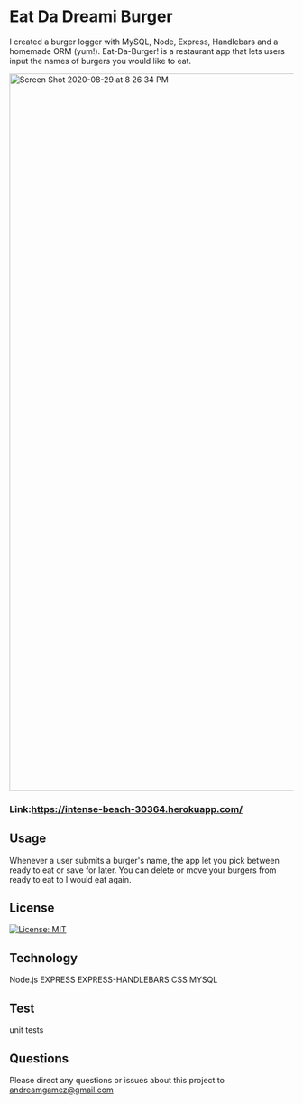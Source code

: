# Eat Da Dreami Burger

I created a burger logger with MySQL, Node, Express, Handlebars and a homemade ORM (yum!). Eat-Da-Burger! is a restaurant app that lets users input the names of burgers you would like to eat. 

<img width="1270" alt="Screen Shot 2020-08-29 at 8 26 34 PM" src="https://user-images.githubusercontent.com/65183415/91648490-8f357400-ea36-11ea-9931-1b9213ecb955.png">


### Link:https://intense-beach-30364.herokuapp.com/


## Usage 

Whenever a user submits a burger's name, the app let you pick between ready to eat or save for later. You can delete or move your burgers from ready to eat to I would eat again.

## License 
[![License: MIT](https://img.shields.io/badge/License-MIT-yellow.svg)](https://opensource.org/licenses/MIT)

## Technology

Node.js 
EXPRESS
EXPRESS-HANDLEBARS
CSS 
MYSQL

## Test

unit tests

## Questions 

Please direct any questions or issues about this project to andreamgamez@gmail.com

